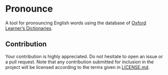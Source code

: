 # Pronounce

A tool for pronouncing English words using the database of [Oxford Learner’s
Dictionaries][oxford].

## Contribution

Your contribution is highly appreciated. Do not hesitate to open an issue or a
pull request. Note that any contribution submitted for inclusion in the project
will be licensed according to the terms given in [LICENSE.md](LICENSE.md).

[oxford]: http://www.oxfordlearnersdictionaries.com/
